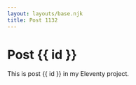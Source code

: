 ```yaml
---
layout: layouts/base.njk
title: Post 1132
---
```


# Post {{ id }}

This is post {{ id }} in my Eleventy project.
